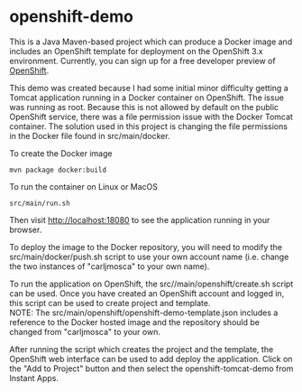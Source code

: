 # openshift-demo
This is a Java Maven-based project which can produce a Docker image and includes an OpenShift template for deployment on
the OpenShift 3.x environment.  Currently, you can sign up for a free developer preview of [OpenShift](https://www.openshift.com/devpreview/register.html).

This demo was created because I had some initial minor difficulty getting a Tomcat application running in a Docker
container on OpenShift.  The issue was running as root.  Because this is not allowed by default on the public
OpenShift service, there was a file permission issue with the Docker Tomcat container.  The solution used
in this project is changing the file permissions in the Docker file found in src/main/docker.

To create the Docker image
```
mvn package docker:build
```

To run the container on Linux or MacOS
```
src/main/run.sh
```

Then visit [http://localhost:18080](http://localhost:18080) to see the application running in your browser.

To deploy the image to the Docker repository, you will need to modify the src/main/docker/push.sh script to 
use your own account name (i.e. change the two instances of "carljmosca" to your own name).

To run the application on OpenShift, the src//main/openshift/create.sh script can be used.  Once you have created
an OpenShift account and logged in, this script can be used to create project and template.  
NOTE: The src/main/openshift/openshift-demo-template.json includes a reference to the Docker hosted image
and the repository should be changed from "carljmosca" to your own.

After running the script which creates the project and the template, the OpenShift web interface
can be used to add deploy the application.  Click on the "Add to Project" button and then select the 
openshift-tomcat-demo from Instant Apps.
